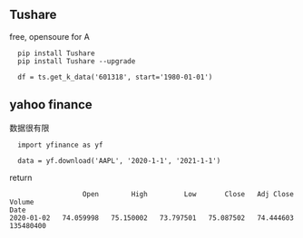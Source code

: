

## Tushare
free, opensoure for A  
```
  pip install Tushare
  pip install Tushare --upgrade

  df = ts.get_k_data('601318', start='1980-01-01')
```


##  yahoo finance
数据很有限
```
  import yfinance as yf

  data = yf.download('AAPL', '2020-1-1', '2021-1-1')
```
return 
```
                  Open        High         Low       Close   Adj Close     Volume
Date                                                                             
2020-01-02   74.059998   75.150002   73.797501   75.087502   74.444603  135480400
```

